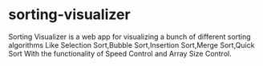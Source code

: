 # sorting-visualizer

Sorting Visualizer is a web app for visualizing a bunch of different sorting algorithms Like Selection
Sort,Bubble Sort,Insertion Sort,Merge Sort,Quick Sort With the functionality of Speed Control and
Array Size Control.

